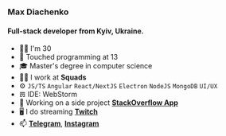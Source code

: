 ### Max Diachenko

#### Full-stack developer from Kyiv, Ukraine.

- 🧔‍♂️ I'm 30
- 👶 Touched programming at 13
- 🎓 Master's degree in computer science 
- 👨‍💻 I work at **Squads**
- ⚙️ `JS/TS` `Angular` `React/NextJS` `Electron` `NodeJS` `MongoDB` `UI/UX`
- 𝌍 IDE: WebStorm
- 🚀 Working on a side project **[StackOverflow App](https://github.com/Maqsim/stackoverflow-app)**
- 🖥 I do streaming **[Twitch](https://twitch.com/jott1)**
- 📫 **[Telegram](http://t.me/max_diachenko)**, **[Instagram](https://www.instagram.com/max_diachenko_)**
